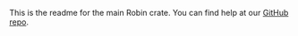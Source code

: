 This is the readme for the main Robin crate. You can find help at our [GitHub repo](https://github.com/davidpdrsn/robin).
